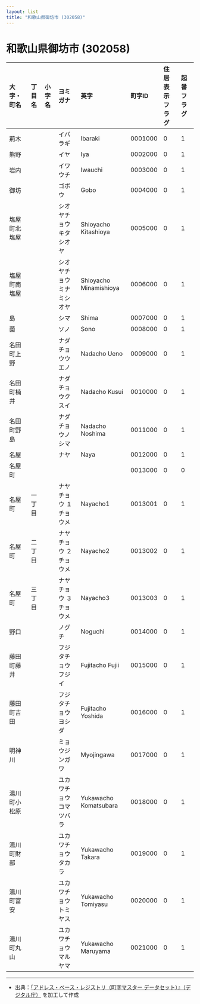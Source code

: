 ```yaml
---
layout: list
title: "和歌山県御坊市 (302058)"
---
```


# 和歌山県御坊市 (302058)

| 大字・町名 | 丁目名 | 小字名 | ヨミガナ | 英字 | 町字ID | 住居表示フラグ | 起番フラグ |
|:---|:---|:---|:---|:---|:---|:---|:---|
| 荊木 |  |  | イバラギ   | Ibaraki | 0001000 | 0 | 1 |
| 熊野 |  |  | イヤ   | Iya | 0002000 | 0 | 1 |
| 岩内 |  |  | イワウチ   | Iwauchi | 0003000 | 0 | 1 |
| 御坊 |  |  | ゴボウ   | Gobo | 0004000 | 0 | 1 |
| 塩屋町北塩屋 |  |  | シオヤチョウキタシオヤ   | Shioyacho Kitashioya | 0005000 | 0 | 1 |
| 塩屋町南塩屋 |  |  | シオヤチョウミナミシオヤ   | Shioyacho Minamishioya | 0006000 | 0 | 1 |
| 島 |  |  | シマ   | Shima | 0007000 | 0 | 1 |
| 薗 |  |  | ソノ   | Sono | 0008000 | 0 | 1 |
| 名田町上野 |  |  | ナダチョウウエノ   | Nadacho Ueno | 0009000 | 0 | 1 |
| 名田町楠井 |  |  | ナダチョウクスイ   | Nadacho Kusui | 0010000 | 0 | 1 |
| 名田町野島 |  |  | ナダチョウノシマ   | Nadacho Noshima | 0011000 | 0 | 1 |
| 名屋 |  |  | ナヤ   | Naya | 0012000 | 0 | 1 |
| 名屋町 |  |  |    |  | 0013000 | 0 | 0 |
| 名屋町 | 一丁目 |  | ナヤチョウ １チョウメ  | Nayacho1 | 0013001 | 0 | 1 |
| 名屋町 | 二丁目 |  | ナヤチョウ ２チョウメ  | Nayacho2 | 0013002 | 0 | 1 |
| 名屋町 | 三丁目 |  | ナヤチョウ ３チョウメ  | Nayacho3 | 0013003 | 0 | 1 |
| 野口 |  |  | ノグチ   | Noguchi | 0014000 | 0 | 1 |
| 藤田町藤井 |  |  | フジタチョウフジイ   | Fujitacho Fujii | 0015000 | 0 | 1 |
| 藤田町吉田 |  |  | フジタチョウヨシダ   | Fujitacho Yoshida | 0016000 | 0 | 1 |
| 明神川 |  |  | ミョウジンガワ   | Myojingawa | 0017000 | 0 | 1 |
| 湯川町小松原 |  |  | ユカワチョウコマツバラ   | Yukawacho Komatsubara | 0018000 | 0 | 1 |
| 湯川町財部 |  |  | ユカワチョウタカラ   | Yukawacho Takara | 0019000 | 0 | 1 |
| 湯川町富安 |  |  | ユカワチョウトミヤス   | Yukawacho Tomiyasu | 0020000 | 0 | 1 |
| 湯川町丸山 |  |  | ユカワチョウマルヤマ   | Yukawacho Maruyama | 0021000 | 0 | 1 |

---

- 出典：[「アドレス・ベース・レジストリ（町字マスター データセット）』（デジタル庁）](https://www.digital.go.jp/policies/base_registry_address/) を加工して作成